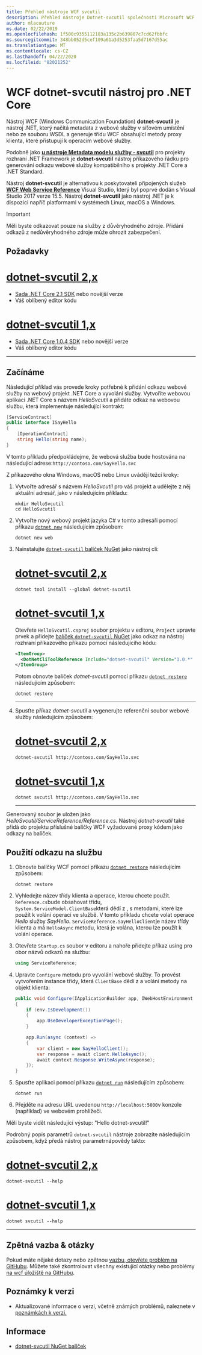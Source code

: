 ```yaml
---
title: Přehled nástroje WCF svcutil
description: Přehled nástroje Dotnet-svcutil společnosti Microsoft WCF, který přidává funkce pro projekty .NET Core a ASP.NET Core, podobně jako nástroj WCF svcutil pro projekty rozhraní .NET Framework.
author: mlacouture
ms.date: 02/22/2019
ms.openlocfilehash: 1f500c9355112183a135c2b639807c7cd62fbbfc
ms.sourcegitcommit: 348bb052d5cef109a61a3d5253faa5d7167d55ac
ms.translationtype: MT
ms.contentlocale: cs-CZ
ms.lasthandoff: 04/22/2020
ms.locfileid: "82021252"
---
```

# <a name="wcf-dotnet-svcutil-tool-for-net-core"></a>WCF dotnet-svcutil nástroj pro .NET Core

Nástroj WCF (Windows Communication Foundation) **dotnet-svcutil** je nástroj .NET, který načítá metadata z webové služby v síťovém umístění nebo ze souboru WSDL a generuje třídu WCF obsahující metody proxy klienta, které přistupují k operacím webové služby.

Podobně jako [**u nástroje Metadata modelu služby - svcutil**](../../framework/wcf/servicemodel-metadata-utility-tool-svcutil-exe.md) pro projekty rozhraní .NET Framework je **dotnet-svcutil** nástroj příkazového řádku pro generování odkazu webové služby kompatibilního s projekty .NET Core a .NET Standard.

Nástroj **dotnet-svcutil** je alternativou k poskytovateli připojených služeb [**WCF Web Service Reference**](wcf-web-service-reference-guide.md) Visual Studio, který byl poprvé dodán s Visual Studio 2017 verze 15.5. Nástroj **dotnet-svcutil** jako nástroj .NET je k dispozici napříč platformami v systémech Linux, macOS a Windows.

> [!IMPORTANT]
> Měli byste odkazovat pouze na služby z důvěryhodného zdroje. Přidání odkazů z nedůvěryhodného zdroje může ohrozit zabezpečení.

## <a name="prerequisites"></a>Požadavky

<!-- markdownlint-disable MD025 -->

# <a name="dotnet-svcutil-2x"></a>[dotnet-svcutil 2,x](#tab/dotnetsvcutil2x)

- [Sada .NET Core 2.1 SDK](https://dotnet.microsoft.com/download) nebo novější verze
- Váš oblíbený editor kódu

# <a name="dotnet-svcutil-1x"></a>[dotnet-svcutil 1,x](#tab/dotnetsvcutil1x)

- [Sada .NET Core 1.0.4 SDK](https://dotnet.microsoft.com/download) nebo novější verze
- Váš oblíbený editor kódu

---

## <a name="getting-started"></a>Začínáme

Následující příklad vás provede kroky potřebné k přidání odkazu webové služby na webový projekt .NET Core a vyvolání služby. Vytvoříte webovou aplikaci .NET Core s názvem *HelloSvcutil* a přidáte odkaz na webovou službu, která implementuje následující kontrakt:

```csharp
[ServiceContract]
public interface ISayHello
{
    [OperationContract]
    string Hello(string name);
}
```

V tomto příkladu předpokládejme, že webová služba bude hostována na následující adrese:`http://contoso.com/SayHello.svc`

Z příkazového okna Windows, macOS nebo Linux uvádějí težcí kroky:

1. Vytvořte adresář s názvem _HelloSvcutil_ pro váš projekt a udělejte z něj aktuální adresář, jako v následujícím příkladu:

    ```console
    mkdir HelloSvcutil
    cd HelloSvcutil
    ```

2. Vytvořte nový webový projekt jazyka C# v tomto adresáři pomocí příkazu [`dotnet new`](../tools/dotnet-new.md) následujícím způsobem:

    ```dotnetcli
    dotnet new web
    ```

3. Nainstalujte [ `dotnet-svcutil` balíček NuGet](https://nuget.org/packages/dotnet-svcutil) jako nástroj cli: <!-- markdownlint-disable MD023 -->
    # <a name="dotnet-svcutil-2x"></a>[dotnet-svcutil 2,x](#tab/dotnetsvcutil2x)

    ```dotnetcli
    dotnet tool install --global dotnet-svcutil
    ```

    # <a name="dotnet-svcutil-1x"></a>[dotnet-svcutil 1,x](#tab/dotnetsvcutil1x)
    Otevřete `HelloSvcutil.csproj` soubor projektu v editoru, `Project` upravte prvek a přidejte [balíček `dotnet-svcutil` NuGet](https://nuget.org/packages/dotnet-svcutil) jako odkaz na nástroj rozhraní příkazového příkazu pomocí následujícího kódu:

    ```xml
    <ItemGroup>
      <DotNetCliToolReference Include="dotnet-svcutil" Version="1.0.*" />
    </ItemGroup>
    ```

    Potom obnovte balíček _dotnet-svcutil_ pomocí příkazu [`dotnet restore`](../tools/dotnet-restore.md) následujícím způsobem:

    ```dotnetcli
    dotnet restore
    ```

    ---

4. Spusťte příkaz _dotnet-svcutil_ a vygenerujte referenční soubor webové služby následujícím způsobem:

    # <a name="dotnet-svcutil-2x"></a>[dotnet-svcutil 2,x](#tab/dotnetsvcutil2x)

    ```dotnetcli
    dotnet-svcutil http://contoso.com/SayHello.svc
    ```

    # <a name="dotnet-svcutil-1x"></a>[dotnet-svcutil 1,x](#tab/dotnetsvcutil1x)

    ```dotnetcli
    dotnet svcutil http://contoso.com/SayHello.svc
    ```

    ---

Generovaný soubor je uložen jako _HelloSvcutil/ServiceReference/Reference.cs_. Nástroj _dotnet-svcutil_ také přidá do projektu příslušné balíčky WCF vyžadované proxy kódem jako odkazy na balíček.

## <a name="using-the-service-reference"></a>Použití odkazu na službu

1. Obnovte balíčky WCF pomocí příkazu [`dotnet restore`](../tools/dotnet-restore.md) následujícím způsobem:

    ```dotnetcli
    dotnet restore
    ```

2. Vyhledejte název třídy klienta a operace, kterou chcete použít. `Reference.cs`bude obsahovat třídu, `System.ServiceModel.ClientBase`která dědí z , s metodami, které lze použít k volání operací ve službě. V tomto příkladu chcete volat operace _Hello_ služby _SayHello._ `ServiceReference.SayHelloClient`je název třídy klienta a má `HelloAsync` metodu, která je volána, kterou lze použít k volání operace.

3. Otevřete `Startup.cs` soubor v editoru a nahoře přidejte příkaz using pro obor názvů odkazů na službu:

    ```csharp
    using ServiceReference;
    ```

4. Upravte `Configure` metodu pro vyvolání webové služby. To provést vytvořením instance třídy, která `ClientBase` dědí z a volání metody na objekt klienta:

    ```csharp
    public void Configure(IApplicationBuilder app, IWebHostEnvironment env)
    {
        if (env.IsDevelopment())
        {
            app.UseDeveloperExceptionPage();
        }

        app.Run(async (context) =>
        {
            var client = new SayHelloClient();
            var response = await client.HelloAsync();
            await context.Response.WriteAsync(response);
        });
    }

    ```

5. Spusťte aplikaci pomocí příkazu [`dotnet run`](../tools/dotnet-run.md) následujícím způsobem:

    ```dotnetcli
    dotnet run
    ```

6. Přejděte na adresu URL uvedenou `http://localhost:5000`v konzole (například) ve webovém prohlížeči.

Měli byste vidět následující výstup: "Hello dotnet-svcutil!"

Podrobný popis parametrů `dotnet-svcutil` nástroje zobrazíte následujícím způsobem, když předá nástroj parametrnápovědy takto:
# <a name="dotnet-svcutil-2x"></a>[dotnet-svcutil 2,x](#tab/dotnetsvcutil2x)

```dotnetcli
dotnet-svcutil --help
```

# <a name="dotnet-svcutil-1x"></a>[dotnet-svcutil 1,x](#tab/dotnetsvcutil1x)

```dotnetcli
dotnet svcutil --help
```

---

## <a name="feedback--questions"></a>Zpětná vazba & otázky

Pokud máte nějaké dotazy nebo zpětnou [vazbu, otevřete problém na GitHubu](https://github.com/dotnet/wcf/issues/new). Můžete také zkontrolovat všechny existující otázky nebo problémy [na wcf úložiště na GitHubu](https://github.com/dotnet/wcf/issues?utf8=%E2%9C%93&q=is:issue%20label:tooling).

## <a name="release-notes"></a>Poznámky k verzi

- Aktualizované informace o verzi, včetně známých problémů, naleznete v [poznámkách k verzi.](https://github.com/dotnet/wcf/blob/master/release-notes/dotnet-svcutil-notes.md)

## <a name="information"></a>Informace

- [dotnet-svcutil NuGet balíček](https://nuget.org/packages/dotnet-svcutil)

